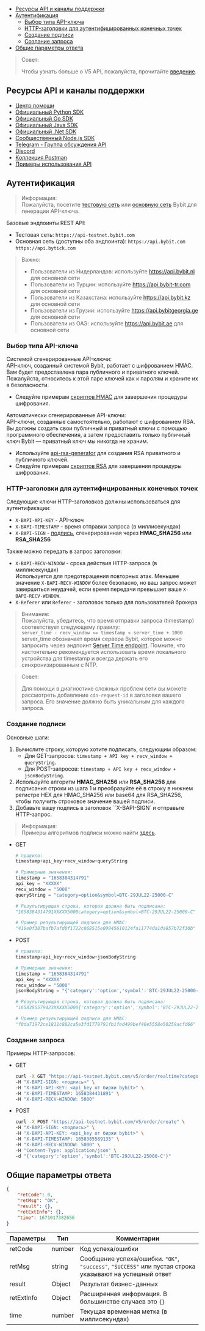 - [Ресурсы API и каналы поддержки](#ресурсы-api-и-каналы-поддержки)
- [Аутентификация](#aутентификация)
  - [Выбор типа API-ключа](#выбор-типа-api-ключа)
  - [HTTP-заголовки для аутентифицированных конечных точек](#http-заголовки-для-аутентифицированных-конечных-точек)
  - [Создание подписи](#создание-подписи)
  - [Создание запроса](#создание-запроса)
- [Общие параметры ответа](#общие-параметры-ответа)

<a id="ресурсы-api-и-каналы-поддержки"></a>

> Совет:
>
>Чтобы узнать больше о V5 API, пожалуйста, прочитайте [введение](11.Введение.md#обзор).

## Ресурсы API и каналы поддержки

- [Центр помощи](https://www.bybit.com/en/help-center/topic-list?language=en_US)
- [Официальный Python SDK](https://github.com/bybit-exchange/pybit)
- [Официальный Go SDK](https://github.com/bybit-exchange/bybit.go.api)
- [Официальный Java SDK](https://github.com/bybit-exchange/bybit-java-api)
- [Официальный .Net SDK](https://github.com/bybit-exchange/bybit.net.api)
- [Сообщественный Node.js SDK](https://www.npmjs.com/package/bybit-api)
- [Telegram - Группа обсуждения API](https://t.me/BybitAPI)
- [Discord](https://discord.gg/3ZDjGBNvKR)
- [Коллекция Postman](https://github.com/bybit-exchange/QuickStartWithPostman)
- [Примеры использования API](https://github.com/bybit-exchange/api-usage-examples)

<a id="aутентификация"></a>

## Аутентификация

>Информация:  
>Пожалуйста, посетите [тестовую сеть](https://testnet.bybit.com/app/user/api-management) или
[основную сеть](https://www.bybit.com/app/user/api-management) Bybit для генерации API-ключа.

Базовые эндпоинты REST API:

- Тестовая сеть:
`https://api-testnet.bybit.com`
- Основная сеть (доступны оба эндпоинта):
`https://api.bybit.com`
`https://api.bytick.com`

>Важно:
>
>- Пользователи из Нидерландов: используйте <https://api.bybit.nl> для основной сети
>- Пользователи из Турции: используйте <https://api.bybit-tr.com> для основной сети
>- Пользователи из Казахстана: используйте <https://api.bybit.kz> для основной сети
>- Пользователи из Грузии: используйте <https://api.bybitgeorgia.ge> для основной сети
>- Пользователи из ОАЭ: используйте <https://api.bybit.ae> для основной сети

<a id="выбор-типа-api-ключа"></a>

### Выбор типа API-ключа

Системой сгенерированные API-ключи:  
API-ключ, созданный системой Bybit, работает с шифрованием HMAC. Вам будет предоставлена пара публичного и приватного
ключей. Пожалуйста, относитесь к этой паре ключей как к паролям и храните их в безопасности.

- Следуйте примерам [скриптов HMAC](https://github.com/bybit-exchange/api-usage-examples) для завершения процедуры
  шифрования.

Автоматически сгенерированные API-ключи:  
API-ключи, созданные самостоятельно, работают с шифрованием RSA. Вы должны создать свои публичный и приватный ключи с
помощью программного обеспечения, а затем предоставить только публичный ключ Bybit — приватный ключ мы никогда
не храним.

- Используйте [api-rsa-generator](https://github.com/bybit-exchange/api-rsa-generator) для создания RSA приватного и
  публичного ключей.
- Следуйте примерам [скриптов RSA](https://github.com/bybit-exchange/api-usage-examples) для завершения процедуры
  шифрования.

<a id="http-заголовки-для-аутентифицированных-конечных-точек"></a>

### HTTP-заголовки для аутентифицированных конечных точек

Следующие ключи HTTP-заголовков должны использоваться для аутентификации:

- `X-BAPI-API-KEY` - API-ключ
- `X-BAPI-TIMESTAMP` - время отправки запроса (в миллисекундах)
- `X-BAPI-SIGN` - [подпись](#создание-подписи), сгенерированная через **HMAC_SHA256** или **RSA_SHA256**

Также можно передать в запрос заголовки:

- `X-BAPI-RECV-WINDOW` - срока действия HTTP-запроса (в миллисекундах)  
  Используется для предотвращения повторных атак. Меньшее значение `X-BAPI-RECV-WINDOW` более безопасно, но ваш запрос
  может завершиться неудачей, если время передачи превышает ваше `X-BAPI-RECV-WINDOW`.
- `X-Referer` или `Referer` - заголовок только для пользователей брокера

>Внимание:  
>Пожалуйста, убедитесь, что время отправки запроса (timestamp) соответствует следующему правилу:  
>`server_time - recv_window <= timestamp < server_time + 1000`  
>server_time обозначает время сервера Bybit, которое можно запросить через эндпоинт
>[Server Time endpoint](<Market/Получить серверное время Bybit.md>). Помните, что настоятельно рекомендуется
>использовать время локального устройства для timestamp и всегда держать его синхронизированным с NTP.
<!-- -->
>Совет:
>
>Для помощи в диагностике сложных проблем сети вы можете рассмотреть добавление `cdn-request-id` в заголовки вашего
>запроса. Его значение должно быть уникальным для каждого запроса.

<a id="создание-подписи"></a>

### Создание подписи

Основные шаги:

  1. Вычислите строку, которую хотите подписать, следующим образом:
     - Для GET-запросов:
       `timestamp + API key + recv_window + queryString`.
     - Для POST-запросов:
       `timestamp + API key + recv_window + jsonBodyString`.
  2. Используйте алгоритм **HMAC_SHA256** или **RSA_SHA256** для подписания строки из шага 1 и преобразуйте её в строку
    в нижнем регистре HEX для HMAC_SHA256 или base64 для RSA_SHA256, чтобы получить строковое значение вашей подписи.
  3. Добавьте вашу подпись в заголовок ``X-BAPI-SIGN` и отправьте HTTP-запрос.

>Информация:  
>Примеры алгоритмов подписи можно найти [здесь](https://github.com/bybit-exchange/api-usage-examples).

<a id="создание-запроса"></a>

- GET

  ```python
  # правило:
  timestamp+api_key+recv_window+queryString

  # Примерные значения:
  timestamp = "1658384314791"
  api_key = "XXXXX"
  recv_window = "5000"
  queryString = "category=option&symbol=BTC-29JUL22-25000-C"

  # Результирующая строка, которая должна быть подписана:
  "1658384314791XXXXX5000category=option&symbol=BTC-29JUL22-25000-C"

  # Пример результирующей подписи для HMAC:
  "410e0f387bafb7afd0f1722c068515e09945610124fa11774da1da857b72f30b"
  ```

- POST

  ```python
  # правило:
  timestamp+api_key+recv_window+jsonBodyString
  
  # Примерные значения:
  timestamp = "1658384314791"
  api_key = "XXXXX"
  recv_window = "5000"
  jsonBodyString = "{'category':'option','symbol':'BTC-29JUL22-25000-C'}"
  
  # Результирующая строка, которая должна быть подписана:
  "1658385579423XXXXX5000{'category':'option','symbol':'BTC-29JUL22-25000-C'}"
  
  # Пример результирующей подписи для HMAC:
  "f0da71972ce1811c882ca5e3fd1779791fb1fed499bef40e5558e50259acfd66"
  ```

### Создание запроса

Примеры HTTP-запросов:

- GET

  ```bash
  curl -X GET "https://api-testnet.bybit.com/v5/order/realtime?category=option&symbol=BTC-29JUL22-25000-C" \
  -H "X-BAPI-SIGN: <подпись>" \
  -H "X-BAPI-API-KEY: <api_key от биржи bybit>" \
  -H "X-BAPI-TIMESTAMP: 1658384431891" \
  -H "X-BAPI-RECV-WINDOW: 5000"
  ```

- POST

  ```bash
  curl -X POST "https://api-testnet.bybit.com/v5/order/create" \
  -H "X-BAPI-SIGN: <подпись>" \
  -H "X-BAPI-API-KEY: <api_key от биржи bybit>" \
  -H "X-BAPI-TIMESTAMP: 1658385589135" \
  -H "X-BAPI-RECV-WINDOW: 5000" \
  -H "Content-Type: application/json" \
  -d "{'category':'option','symbol':'BTC-29JUL22-25000-C'}"
  ```

<a id="общие-параметры-ответа"></a>

## Общие параметры ответа

```json
{
    "retCode": 0,
    "retMsg": "OK",
    "result": {},
    "retExtInfo": {},
    "time": 1671017382656
}
```

|Параметры  |Тип 	  |Комментарии                                                                                              |
|-----------|-------|---------------------------------------------------------------------------------------------------------|
|retCode    |number	|Код успеха/ошибки                                                                                        |
|retMsg     |string	|Сообщение успеха/ошибки. `"OK"`, `"success"`, `"SUCCESS"` или пустая строка указывают на успешный ответ  |
|result	    |Object |Результат бизнес-данных                                                                                  |
|retExtInfo |Object |Расширенная информация. В большинстве случаев это `{}`                                                   |
|time 	    |number |Текущая временная метка (в миллисекундах)                                                                             |
